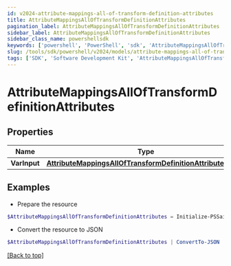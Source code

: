 ```yaml
---
id: v2024-attribute-mappings-all-of-transform-definition-attributes
title: AttributeMappingsAllOfTransformDefinitionAttributes
pagination_label: AttributeMappingsAllOfTransformDefinitionAttributes
sidebar_label: AttributeMappingsAllOfTransformDefinitionAttributes
sidebar_class_name: powershellsdk
keywords: ['powershell', 'PowerShell', 'sdk', 'AttributeMappingsAllOfTransformDefinitionAttributes', 'V2024AttributeMappingsAllOfTransformDefinitionAttributes'] 
slug: /tools/sdk/powershell/v2024/models/attribute-mappings-all-of-transform-definition-attributes
tags: ['SDK', 'Software Development Kit', 'AttributeMappingsAllOfTransformDefinitionAttributes', 'V2024AttributeMappingsAllOfTransformDefinitionAttributes']
---
```



# AttributeMappingsAllOfTransformDefinitionAttributes

## Properties

Name | Type | Description | Notes
------------ | ------------- | ------------- | -------------
**VarInput** | [**AttributeMappingsAllOfTransformDefinitionAttributesInput**](attribute-mappings-all-of-transform-definition-attributes-input) |  | [optional] 

## Examples

- Prepare the resource
```powershell
$AttributeMappingsAllOfTransformDefinitionAttributes = Initialize-PSSailpoint.V2024AttributeMappingsAllOfTransformDefinitionAttributes  -VarInput null
```

- Convert the resource to JSON
```powershell
$AttributeMappingsAllOfTransformDefinitionAttributes | ConvertTo-JSON
```


[[Back to top]](#) 

